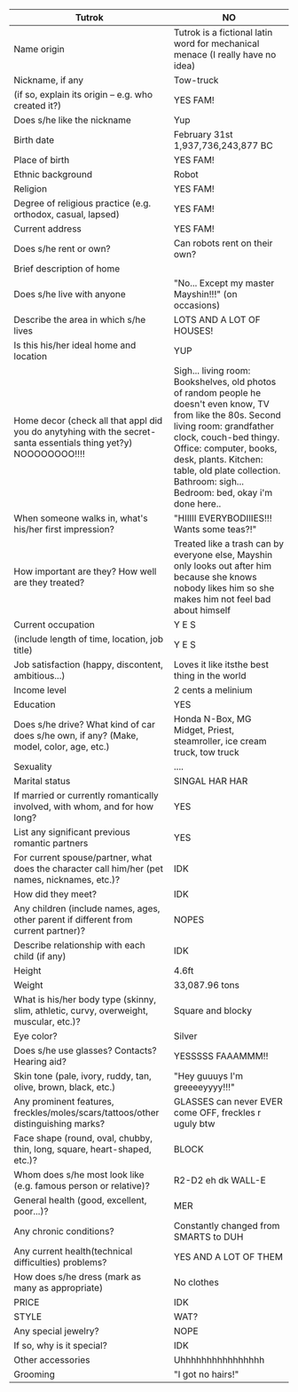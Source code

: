 |Tutrok| NO | 
|---|---|
Name origin | Tutrok is a fictional latin word for mechanical menace (I really have no idea)   	 
Nickname, if any | Tow-truck 
(if so, explain its origin – e.g. who created it?) | YES FAM! 
Does s/he like the nickname | Yup
Birth date | February 31st 1,937,736,243,877 BC 
Place of birth | YES FAM!
Ethnic background | Robot 
Religion | YES FAM! 
Degree of religious practice (e.g. orthodox, casual, lapsed) | YES FAM!  	 
Current address | YES FAM!   
Does s/he rent or own?	|Can robots rent on their own? 
Brief description of home | |"Big blue and old, with lots of computer stuff inside!"
Does s/he live with anyone | "No... Except my master Mayshin!!!" (on occasions) 
Describe the area in which s/he lives | LOTS AND A LOT OF HOUSES!
Is this his/her ideal home and location | YUP 
Home decor (check all that appl did you do anytyhing with the secret-santa essentials thing yet?y) NOOOOOOOO!!!! | Sigh... living room: Bookshelves, old photos of random people he doesn't even know, TV from like the 80s. Second living room: grandfather clock, couch-bed thingy. Office: computer, books, desk, plants. Kitchen: table, old plate collection. Bathroom: sigh... Bedroom: bed, okay i'm done here..
When someone walks in, what's his/her first impression?	| "HIIIII EVERYBODIIIES!!! Wants some teas?!" 
How important are they? How well are they treated?	| Treated like a trash can by everyone else, Mayshin only looks out after him because she knows nobody likes him so she makes him not feel bad about himself 
Current occupation | Y E S 
(include length of time, location, job title) | Y E S   
Job satisfaction (happy, discontent, ambitious...) | Loves it like itsthe best thing in the world 
Income level | 2 cents a melinium  
Education | YES 
Does s/he drive? What kind of car does s/he own, if any? (Make, model, color, age, etc.) | Honda N-Box, MG Midget, Priest, steamroller, ice cream truck, tow truck 
Sexuality | ....
Marital status | SINGAL HAR HAR 
If married or currently romantically involved, with whom, and for how long?	| YES  
List any significant previous romantic partners | YES
For current spouse/partner, what does the character call him/her (pet names, nicknames, etc.)? | IDK  
How did they meet? | IDK 
Any children (include names, ages, other parent if different from current partner)? | NOPES 
Describe relationship with each child (if any) | IDK 
Height | 4.6ft 
Weight | 33,087.96 tons 
What is his/her body type (skinny, slim, athletic, curvy, overweight, muscular, etc.)?	| Square and blocky  
Eye color?	| Silver  
Does s/he use glasses? Contacts? Hearing aid?	| YESSSSS FAAAMMM!!
Skin tone (pale, ivory, ruddy, tan, olive, brown, black, etc.) | "Hey guuuys I'm greeeeyyyy!!!" 
Any prominent features, freckles/moles/scars/tattoos/other distinguishing marks?	| GLASSES can never EVER come OFF, freckles r uguly btw
Face shape (round, oval, chubby, thin, long, square, heart-shaped, etc.)?	| BLOCK
Whom does s/he most look like (e.g. famous person or relative)?	| R2-D2 eh dk WALL-E 
General health (good, excellent, poor...)?	| MER 
Any chronic conditions?	| Constantly changed from SMARTS to DUH
Any current health(technical difficulties) problems?	| YES AND A LOT OF THEM
How does s/he dress (mark as many as appropriate) | No clothes 
PRICE | IDK 
STYLE | WAT?
Any special jewelry? | NOPE
If so, why is it special?	| IDK  
Other accessories | Uhhhhhhhhhhhhhhhh
Grooming | "I got no hairs!" 

